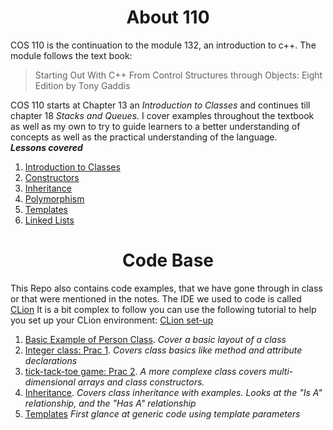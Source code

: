 <div align="center"><h1> About 110 </h1></div>

COS 110 is the continuation to the module 132, an introduction to c++. The module 
follows the text book:
> Starting Out With C++ From Control Structures through 
> Objects: Eight Edition by Tony Gaddis 




COS 110 starts at Chapter 13 an *Introduction to Classes* and continues till 
chapter 18 *Stacks and Queues*. I cover examples throughout the textbook as well 
as my own to try to guide learners to a better understanding of concepts as 
well as the practical understanding of the language. 
<br>
***Lessons covered***
1.  [Introduction to Classes](https://gitlab.com/Paul_Wood_96/tutoring/-/blob/master/COS110/notes/introduction_to_classes.md) 
2.  [Constructors](https://gitlab.com/Paul_Wood_96/tutoring/-/blob/master/COS110/notes/constructors.md)
3.  [Inheritance](https://gitlab.com/Paul_Wood_96/tutoring/-/blob/master/COS110/notes/inheritance.md)
4.  [Polymorphism](https://gitlab.com/Paul_Wood_96/tutoring/-/blob/master/COS110/notes/polymorphism.md)
5.  [Templates](https://gitlab.com/Paul_Wood_96/tutoring/-/blob/master/COS110/notes/Templates.md)
6.  [Linked Lists](https://gitlab.com/Paul_Wood_96/tutoring/-/blob/master/COS110/notes/linked_lists.md)

<div align="center"><h1> Code Base</h1></div>

This Repo also contains code examples, that we have gone through in class or that 
were mentioned in the notes. The IDE we used to code is called [CLion](https://www.jetbrains.com/clion/promo/?gclid=EAIaIQobChMIz-LMtJjZ5wIVyfZRCh1x4A23EAAYASAAEgIWYvD_BwE&gclsrc=aw.ds)
It is a bit complex to follow you can use the following tutorial to help you set up 
your CLion environment: [CLion set-up]() 


1. [Basic Example of Person Class](https://gitlab.com/Paul_Wood_96/tutoring/-/tree/master/COS110/practicals/person). <i>Cover a basic layout of a class</i>
2. [Integer class: Prac 1](https://gitlab.com/Paul_Wood_96/tutoring/-/tree/master/COS110/practicals/Integer). *Covers class basics like
method and attribute declarations*
3. [tick-tack-toe game: Prac 2](https://gitlab.com/Paul_Wood_96/tutoring/-/tree/master/COS110/practicals/tick-tack-toe). *A more complexe 
class covers multi-dimensional arrays and class constructors.* 
4. [Inheritance](https://gitlab.com/Paul_Wood_96/tutoring/-/tree/master/COS110/practicals/Inheritence). *Covers class inheritance
with examples. Looks at the "Is A" relationship, and the "Has A" relationship*
5. [Templates](https://gitlab.com/Paul_Wood_96/tutoring/-/tree/master/COS110/practicals/templates) *First glance 
at generic code using template parameters*
   

